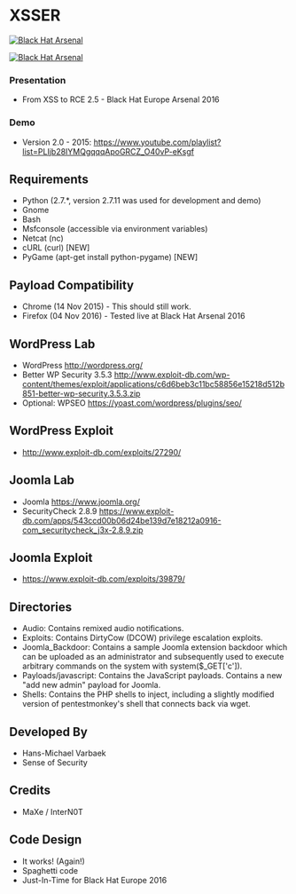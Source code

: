 XSSER
==========

<a href="https://www.blackhat.com/eu-15/arsenal.html"><img alt="Black Hat Arsenal" src="https://www.toolswatch.org/badges/arsenal/2015.svg" /></a>

<a href="https://www.blackhat.com/eu-16/arsenal.html"><img alt="Black Hat Arsenal" src="https://www.toolswatch.org/badges/arsenal/2016.svg" /></a>

### Presentation
* From XSS to RCE 2.5 - Black Hat Europe Arsenal 2016

### Demo
* Version 2.0 - 2015: https://www.youtube.com/playlist?list=PLIjb28IYMQgqqqApoGRCZ_O40vP-eKsgf

Requirements
------------
* Python (2.7.*, version 2.7.11 was used for development and demo)
* Gnome
* Bash
* Msfconsole (accessible via environment variables)
* Netcat (nc)
* cURL (curl) [NEW]
* PyGame (apt-get install python-pygame) [NEW]

Payload Compatibility
------------
* Chrome (14 Nov 2015) - This should still work.
* Firefox (04 Nov 2016) - Tested live at Black Hat Arsenal 2016

WordPress Lab
------------------
* WordPress http://wordpress.org/
* Better WP Security 3.5.3 http://www.exploit-db.com/wp-content/themes/exploit/applications/c6d6beb3c11bc58856e15218d512b851-better-wp-security.3.5.3.zip
* Optional: WPSEO https://yoast.com/wordpress/plugins/seo/

WordPress Exploit
------------------
* http://www.exploit-db.com/exploits/27290/

Joomla Lab
------------------
* Joomla https://www.joomla.org/
* SecurityCheck 2.8.9 https://www.exploit-db.com/apps/543ccd00b06d24be139d7e18212a0916-com_securitycheck_j3x-2.8.9.zip

Joomla Exploit
------------------
* https://www.exploit-db.com/exploits/39879/

Directories
------------
* Audio: Contains remixed audio notifications.
* Exploits: Contains DirtyCow (DCOW) privilege escalation exploits.
* Joomla_Backdoor: Contains a sample Joomla extension backdoor which can be uploaded as an administrator and subsequently used to execute arbitrary commands on the system with system($_GET['c']).
* Payloads/javascript: Contains the JavaScript payloads. Contains a new "add new admin" payload for Joomla.
* Shells: Contains the PHP shells to inject, including a slightly modified version of pentestmonkey's shell that connects back via wget.

Developed By
------------
* Hans-Michael Varbaek
* Sense of Security

Credits
------------
* MaXe / InterN0T

Code Design
-----------
* It works! (Again!)
* Spaghetti code
* Just-In-Time for Black Hat Europe 2016
